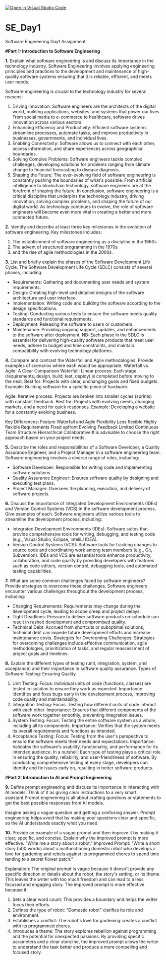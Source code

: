 [![Open in Visual Studio Code](https://classroom.github.com/assets/open-in-vscode-2e0aaae1b6195c2367325f4f02e2d04e9abb55f0b24a779b69b11b9e10269abc.svg)](https://classroom.github.com/online_ide?assignment_repo_id=15563344&assignment_repo_type=AssignmentRepo)
# SE_Day1
Software Engineering Day1 Assignment

**#Part 1: Introduction to Software Engineering**

**1.** Explain what software engineering is and discuss its importance in the technology industry.
Software Engineering involves applying engineering principles and practices to the development and maintenance of high-quality software systems ensuring that it is reliable, efficient, and meets user needs.

 Software engineering is crucial to the technology industry for several reasons:
1. Driving Innovation: Software engineers are the architects of the digital world, building applications, websites, and systems that power our lives. From social media to e-commerce to healthcare, software drives innovation across various sectors.
2. Enhancing Efficiency and Productivity: Efficient software systems streamline processes, automate tasks, and improve productivity in businesses, governments, and individual lives.
3. Enabling Connectivity: Software allows us to connect with each other, access information, and share experiences across geographical boundaries.
4. Solving Complex Problems: Software engineers tackle complex challenges, developing solutions for problems ranging from climate change to financial forecasting to disease diagnosis.
5. Shaping the Future: The ever-evolving field of software engineering is constantly pushing the boundaries of what's possible. From artificial intelligence to blockchain technology, software engineers are at the forefront of shaping the future.
In conclusion, software engineering is a critical discipline that underpins the technology industry, driving innovation, solving complex problems, and shaping the future of our digital world. As technology continues to evolve, the role of software engineers will become even more vital in creating a better and more connected future.


**2.** Identify and describe at least three key milestones in the evolution of software engineering.
Key milestones includes;
1. The establishment of software engineering as a discipline in the 1960s
2. The advent of structured programming in the 1970s
3. and the rise of agile methodologies in the 2000s.


**3.** List and briefly explain the phases of the Software Development Life Cycle.
The Software Development Life Cycle (SDLC) consists of several phases, including:
  - Requirements: Gathering and documenting user needs and system requirements.
  - Design: Creating high-level and detailed designs of the software architecture and user interface.
  - Implementation: Writing code and building the software according to the design specifications.
  - Testing: Conducting various tests to ensure the software meets quality standards and functional requirements.
  - Deployment: Releasing the software to users or customers.
  - Maintenance: Providing ongoing support, updates, and enhancements to the software after deployment.
NB: Each phase in the SDLC is essential for delivering high-quality software products that meet user needs, adhere to budget and time constraints, and maintain compatibility with evolving technology platforms.


**4.** Compare and contrast the Waterfall and Agile methodologies. Provide examples of scenarios where each would be appropriate.
Waterfall vs. Agile: A Clear Comparison
Waterfall:
Linear process: Each stage (requirements, design, build, test, deploy) is completed before moving to the next.
Best for: Projects with clear, unchanging goals and fixed budgets.
Example: Building software for a specific piece of hardware.

Agile:
Iterative process: Projects are broken into smaller cycles (sprints) with constant feedback.
Best for: Projects with evolving needs, changing markets, and a need for quick responses.
Example: Developing a website for a constantly evolving business.

Key Differences:
Feature	        Waterfall and	Agile
Flexibility	    Less flexible	  Highly flexible
Requirements	  Fixed upfront	  Evolving
Feedback	      Limited	        Continuous
Team Structure	Hierarchical	  Collaborative
It is advisable to choose the right approach based on your project needs.


**5.** Describe the roles and responsibilities of a Software Developer, a Quality Assurance Engineer, and a Project Manager in a software engineering team.
Software engineering involves a diverse range of roles, including:
  - Software Developer: Responsible for writing code and implementing software solutions.
  - Quality Assurance Engineer: Ensures software quality by designing and executing test plans.
  - Project Manager: Oversees the planning, execution, and delivery of software projects.



**6.** Discuss the importance of Integrated Development Environments (IDEs) and Version Control Systems (VCS) in the software development process. Give examples of each.
Software engineers utilize various tools to streamline the development process, including:
  - Integrated Development Environments (IDEs): Software suites that provide comprehensive tools for writing, debugging, and testing code (e.g., Visual Studio, Eclipse, IntelliJ IDEA).
  - Version Control Systems (VCS): Software tools for tracking changes to source code and coordinating work among team members (e.g., Git, Subversion).
IDEs and VCS are essential tools enhance productivity, collaboration, and code quality by providing developers with features such as code editors, version control, debugging tools, and automated testing capabilities.



**7.** What are some common challenges faced by software engineers? Provide strategies to overcome these challenges.
Software engineers encounter various challenges throughout the development process, including:
  - Changing Requirements: Requirements may change during the development cycle, leading to scope creep and project delays.
  - Tight Deadlines: Pressure to deliver software products on schedule can result in rushed development and compromised quality.
  - Technical Debt: Accrued from shortcuts or suboptimal solutions, technical debt can impede future development efforts and increase maintenance costs.
Strategies for Overcoming Challenges: Strategies for overcoming challenges include effective communication, agile methodologies, prioritization of tasks, and regular reassessment of project goals and timelines.



**8.** Explain the different types of testing (unit, integration, system, and acceptance) and their importance in software quality assurance.
Types of Software Testing: Ensuring Quality
1. Unit Testing:
Focus: Individual units of code (functions, classes) are tested in isolation to ensure they work as expected.
Importance: Identifies and fixes bugs early in the development process, improving code quality and maintainability.
2. Integration Testing:
Focus: Testing how different units of code interact with each other.
Importance: Ensures that different components of the software work together smoothly, preventing integration issues.
3. System Testing:
Focus: Testing the entire software system as a whole, including all its components.
Importance: Verifies that the system meets its overall requirements and functions as intended.
4. Acceptance Testing:
Focus: Testing from the user's perspective to ensure the software meets their needs and expectations.
Importance: Validates the software's usability, functionality, and performance for its intended audience.
In a nutshell: Each type of testing plays a critical role in ensuring the quality, reliability, and user-friendliness of software. By conducting comprehensive testing at every stage, developers can identify and fix issues early on, resulting in better software products.


**#Part 2: Introduction to AI and Prompt Engineering**


**9.** Define prompt engineering and discuss its importance in interacting with AI models.
Think of it as giving clear instructions to a very smart assistant.Prompt engineering is all about crafting questions or statements to get the best possible responses from AI models.

Imagine asking a vague question and getting a confusing answer. Prompt engineering helps avoid that by making your questions clear and specific, so the AI understands exactly what you need.



**10.** Provide an example of a vague prompt and then improve it by making it clear, specific, and concise. Explain why the improved prompt is more effective.
"Write me a story about a robot."
Improved Prompt:
"Write a short story (500 words) about a malfunctioning domestic robot who develops a love for gardening and rebels against its programmed chores to spend time tending to a secret flower patch."

Explanation:
The original prompt is vague because it doesn't provide any specific direction or details about the robot, the story's setting, or its theme. This leaves the writer with too much freedom and can lead to a less focused and engaging story.
The improved prompt is more effective because it:
1. Sets a clear word count: This provides a boundary and helps the writer focus their efforts.
2. Defines the type of robot: "Domestic robot" clarifies its role and environment.
3. Establishes a conflict: The robot's love for gardening creates a conflict with its programmed chores.
4. Introduces a theme: The story explores rebellion against programming and the potential for unexpected passions.
By providing specific parameters and a clear storyline, the improved prompt allows the writer to understand the task better and produce a more compelling and focused story.
